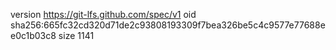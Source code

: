 version https://git-lfs.github.com/spec/v1
oid sha256:665fc32cd320d71de2c93808193309f7bea326be5c4c9577e77688ee0c1b03c8
size 1141
